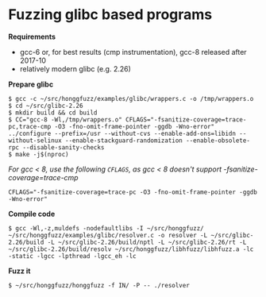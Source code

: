 # Fuzzing glibc based programs #

**Requirements**
 * gcc-6 or, for best results (cmp instrumentation), gcc-8 released after 2017-10
 * relatively modern glibc (e.g. 2.26)

**Prepare glibc**

```shell
$ gcc -c ~/src/honggfuzz/examples/glibc/wrappers.c -o /tmp/wrappers.o
$ cd ~/src/glibc-2.26
$ mkdir build && cd build
$ CC="gcc-8 -Wl,/tmp/wrappers.o" CFLAGS="-fsanitize-coverage=trace-pc,trace-cmp -O3 -fno-omit-frame-pointer -ggdb -Wno-error" ../configure --prefix=/usr --without-cvs --enable-add-ons=libidn --without-selinux --enable-stackguard-randomization --enable-obsolete-rpc --disable-sanity-checks
$ make -j$(nproc)
```

_For gcc < 8, use the following ```CFLAGS```, as gcc < 8 doesn't support -fsanitize-coverage=trace-cmp_

```shell
CFLAGS="-fsanitize-coverage=trace-pc -O3 -fno-omit-frame-pointer -ggdb -Wno-error"
```

**Compile code**

```shell
$ gcc -Wl,-z,muldefs -nodefaultlibs -I ~/src/honggfuzz/ ~/src/honggfuzz/examples/glibc/resolver.c -o resolver -L ~/src/glibc-2.26/build -L ~/src/glibc-2.26/build/nptl -L ~/src/glibc-2.26/rt -L ~/src/glibc-2.26/build/resolv ~/src/honggfuzz/libhfuzz/libhfuzz.a -lc -static -lgcc -lpthread -lgcc_eh -lc
```

**Fuzz it**

```shell
$ ~/src/honggfuzz/honggfuzz -f IN/ -P -- ./resolver
```
